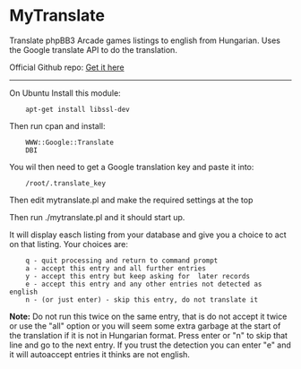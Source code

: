 # MyTranslate

Translate phpBB3 Arcade games listings to english from Hungarian. Uses the Google translate API to do the translation.

Official Github repo: [Get it here](https://github.com/fstltna/MyTranslate) 

---

On Ubuntu Install this module:

        apt-get install libssl-dev


Then run cpan and install:

        WWW::Google::Translate
        DBI




You wil then need to get a Google translation key and paste it into:

        /root/.translate_key



Then edit mytranslate.pl and make the required settings at the top


Then run ./mytranslate.pl and it should start up.

It will display easch listing from your database and give you a choice to act on that listing. Your choices are:


        q - quit processing and return to command prompt
        a - accept this entry and all further entries
        y - accept this entry but keep asking for  later records
        e - accept this entry and any other entries not detected as english
        n - (or just enter) - skip this entry, do not translate it


**Note:** Do not run this twice on the same entry, that is do not accept it twice or use the "all" option or you will seem some extra garbage at the start of the translation if it is not in Hungarian format. Press enter or "n" to skip that line and go to the next entry. If you trust the detection you can enter "e" and it will autoaccept entries it thinks are not english.

